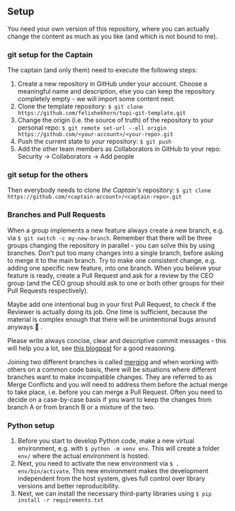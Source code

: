## Setup

You need your own version of this repository, where you can actually change the content as much as you like (and which is not bound to me).

### git setup for the Captain

The captain (and only them) need to execute the following steps:
 
1. Create a new repository in GitHub under your account.
   Choose a meaningful name and description, else you can keep the repository completely empty - we will import some content next.
1. Clone the template repository: `$ git clone https://github.com/felixhekhorn/topi-git-template.git`
1. Change the origin (i.e. the source of truth) of the repository to your personal repo: `$ git remote set-url --all origin https://github.com/<your-account>/<your-repo>.git`
1. Push the current state to _your_ repository: `$ git push`
1. Add the other team members as Collaborators in GitHub to your repo: Security -> Collaborators -> Add people

### git setup for the others

Then everybody needs to clone _the Captain's_ repository: `$ git clone https://github.com/<captain-account>/<captain-repo>.git`

### Branches and Pull Requests

When a group implements a new feature always create a new branch, e.g. via `$ git switch -c my-new-branch`.
Remember that there will be three groups changing the repository in parallel - you can solve this by using branches.
Don't put too many changes into a single branch, before asking to merge it to the main branch.
Try to make one consistent change, e.g. adding one specific new feature, into one branch.
When you believe your feature is ready, create a Pull Request and ask for a review by the CEO group
(and the CEO group should ask to one or both other groups for their Pull Requests respectively).

Maybe add one intentional bug in your first Pull Request, to check if the Reviewer is actually doing
its job. One time is sufficient, because the material is complex enough that there will be
unintentional bugs around anyways :see_no_evil: .

Please write always concise, clear and descriptive commit messages - this will help you a lot,
see [this blogpost](https://cbea.ms/git-commit/) for a good reasoning.

Joining two different branches is called [merging](https://git-scm.com/book/en/v2/Git-Branching-Basic-Branching-and-Merging)
and when working with others on a common code basis, there will be situations where different branches want to
make incompatible changes. They are referred to as Merge Conflicts and you will need to address them before the actual
merge to take place, i.e. before you can merge a Pull Request. Often you need to decide on a case-by-case basis
if you want to keep the changes from branch A or from branch B or a mixture of the two.

### Python setup

1. Before you start to develop Python code, make a new virtual environment, e.g. with `$ python -m venv env`.
   This will create a folder `env/` where the actual environment is hosted.
1. Next, you need to activate the new environment via `$ . env/bin/activate`.
   This new environment makes the development independent from the host system, gives full control over
   library versions and better reproducibility.
1. Next, we can install the necessary third-party libraries using `$ pip install -r requirements.txt`

